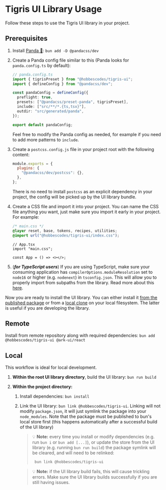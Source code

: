 # Tigris UI Library Usage

Follow these steps to use the Tigris UI library in your project.

## Prerequisites

1. Install [Panda 🐼](https://panda-css.com/): `bun add -D @pandacss/dev`

2. Create a Panda config file similar to this (Panda looks for `panda.config.ts` by default):

   ```ts
   // panda.config.ts
   import { tigrisPreset } from "@hobbescodes/tigris-ui";
   import { defineConfig } from "@pandacss/dev";

   const pandaConfig = defineConfig({
     preflight: true,
     presets: ["@pandacss/preset-panda", tigrisPreset],
     include: ["src/**/*.{ts,tsx}"],
     outdir: "src/generated/panda",
   });

   export default pandaConfig;
   ```

   Feel free to modify the Panda config as needed, for example if you need to add more patterns to `include`.

3. Create a `postcss.config.js` file in your project root with the following content:

   ```js
   module.exports = {
     plugins: {
       "@pandacss/dev/postcss": {},
     },
   };
   ```

   There is no need to install `postcss` as an explicit dependency in your project, the config will be picked up by the UI library bundle.

4. Create a CSS file and import it into your project. You can name the CSS file anything you want, just make sure you import it early in your project. For example:

   ```css
   /* main.css */
   @layer reset, base, tokens, recipes, utilities;
   @import url("@hobbescodes/tigris-ui/index.css");
   ```

   ```tsx
   // App.tsx
   import "main.css";

   const App = () => <></>;
   ```

5. (**_for TypeScript users_**) If you are using TypeScript, make sure your consuming application has `compilerOptions.moduleResolution` set to `node16` or higher (e.g. `nodenext`) in `tsconfig.json`. This will allow you to properly import from subpaths from the library. Read more about this [here](https://devblogs.microsoft.com/typescript/announcing-typescript-4-7/#ecmascript-module-support-in-node-js).

Now you are ready to install the UI library. You can either install it [from the published package](#from-published-package) or from a [local clone](#local) on your local filesystem. The latter is useful if you are developing the library.

## Remote

Install from remote repository along with required dependencies: `bun add @hobbescodes/tigris-ui @ark-ui/react`

## Local

This workflow is ideal for local development.

1. **Within the root UI library directory**, build the UI library: `bun run build`
2. **Within the project directory:**

   1. Install dependencies: `bun install`
   2. Link the UI library: `bun link @hobbescodes/tigris-ui`. Linking will not modify `package.json`, it will just symlink the package into your `node_modules`. Note that the package must be published to bun's local store first (this happens automatically after a successful build of the UI library)

      > 💡 **Note:** every time you install or modify dependencies (e.g. run `bun i` or `bun add [...]`), or update the store from the UI library (e.g. running `bun run build`) the package symlink will be cleared, and will need to be relinked:
      >
      > ```sh
      >  bun link @hobbescodes/tigris-ui
      > ```

      > 💡 **Note:** if the UI library build fails, this will cause trickling errors. Make sure the UI library builds successfully if you are still having issues.
